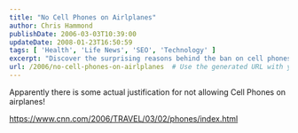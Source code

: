 ```yaml
---
title: "No Cell Phones on Airlplanes"
author: Chris Hammond
publishDate: 2006-03-03T10:39:00
updateDate: 2008-01-23T16:50:59
tags: [ 'Health', 'Life News', 'SEO', 'Technology' ]
excerpt: "Discover the surprising reasons behind the ban on cell phones on airplanes. Learn more about the hidden justifications in this insightful article."
url: /2006/no-cell-phones-on-airlplanes  # Use the generated URL with year
---
```

<P>Apparently there is some actual justification for not allowing Cell Phones on airplanes!</P> <P><A href="https://www.cnn.com/2006/TRAVEL/03/02/phones/index.html">https://www.cnn.com/2006/TRAVEL/03/02/phones/index.html</A></P> <P>&nbsp;</P>

